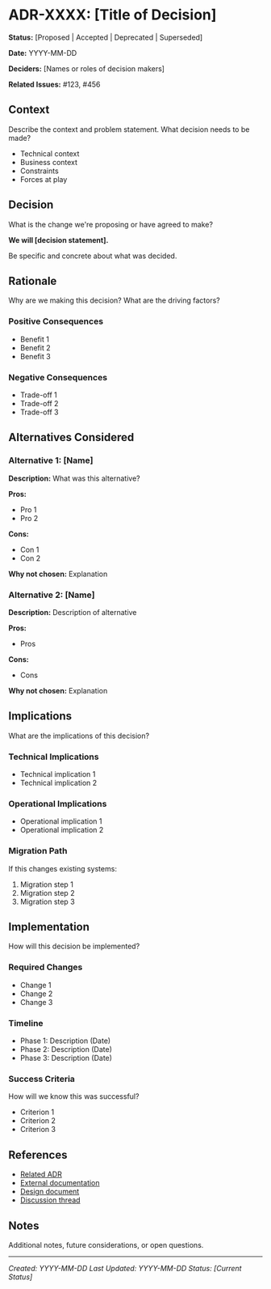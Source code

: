 # ADR-XXXX: [Title of Decision]

**Status:** [Proposed | Accepted | Deprecated | Superseded]

**Date:** YYYY-MM-DD

**Deciders:** [Names or roles of decision makers]

**Related Issues:** #123, #456

## Context

Describe the context and problem statement. What decision needs to be made?

- Technical context
- Business context
- Constraints
- Forces at play

## Decision

What is the change we're proposing or have agreed to make?

**We will [decision statement].**

Be specific and concrete about what was decided.

## Rationale

Why are we making this decision? What are the driving factors?

### Positive Consequences

- Benefit 1
- Benefit 2
- Benefit 3

### Negative Consequences

- Trade-off 1
- Trade-off 2
- Trade-off 3

## Alternatives Considered

### Alternative 1: [Name]

**Description:** What was this alternative?

**Pros:**
- Pro 1
- Pro 2

**Cons:**
- Con 1
- Con 2

**Why not chosen:** Explanation

### Alternative 2: [Name]

**Description:** Description of alternative

**Pros:**
- Pros

**Cons:**
- Cons

**Why not chosen:** Explanation

## Implications

What are the implications of this decision?

### Technical Implications
- Technical implication 1
- Technical implication 2

### Operational Implications
- Operational implication 1
- Operational implication 2

### Migration Path
If this changes existing systems:
1. Migration step 1
2. Migration step 2
3. Migration step 3

## Implementation

How will this decision be implemented?

### Required Changes
- Change 1
- Change 2
- Change 3

### Timeline
- Phase 1: Description (Date)
- Phase 2: Description (Date)
- Phase 3: Description (Date)

### Success Criteria
How will we know this was successful?
- Criterion 1
- Criterion 2
- Criterion 3

## References

- [Related ADR](./adr-YYYY.md)
- [External documentation](https://example.com)
- [Design document](../architecture/design-doc.md)
- [Discussion thread](https://github.com/org/repo/discussions/123)

## Notes

Additional notes, future considerations, or open questions.

---

*Created: YYYY-MM-DD*
*Last Updated: YYYY-MM-DD*
*Status: [Current Status]*
